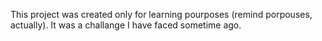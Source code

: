 This project was created only for learning pourposes (remind porpouses, actually). It was a challange I have faced sometime ago.

